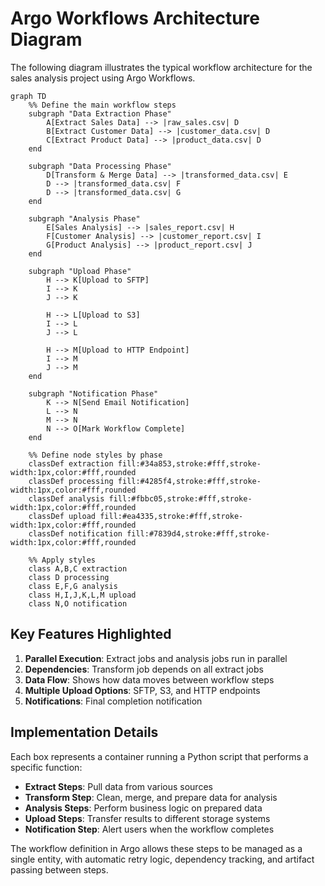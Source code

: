 # Argo Workflows Architecture Diagram

The following diagram illustrates the typical workflow architecture for the sales analysis project using Argo Workflows.

```mermaid
graph TD
    %% Define the main workflow steps
    subgraph "Data Extraction Phase" 
        A[Extract Sales Data] --> |raw_sales.csv| D
        B[Extract Customer Data] --> |customer_data.csv| D
        C[Extract Product Data] --> |product_data.csv| D
    end
    
    subgraph "Data Processing Phase"
        D[Transform & Merge Data] --> |transformed_data.csv| E
        D --> |transformed_data.csv| F
        D --> |transformed_data.csv| G
    end
    
    subgraph "Analysis Phase"
        E[Sales Analysis] --> |sales_report.csv| H
        F[Customer Analysis] --> |customer_report.csv| I
        G[Product Analysis] --> |product_report.csv| J
    end
    
    subgraph "Upload Phase"
        H --> K[Upload to SFTP]
        I --> K
        J --> K
        
        H --> L[Upload to S3]
        I --> L
        J --> L
        
        H --> M[Upload to HTTP Endpoint]
        I --> M
        J --> M
    end
    
    subgraph "Notification Phase"
        K --> N[Send Email Notification]
        L --> N
        M --> N
        N --> O[Mark Workflow Complete]
    end
    
    %% Define node styles by phase
    classDef extraction fill:#34a853,stroke:#fff,stroke-width:1px,color:#fff,rounded
    classDef processing fill:#4285f4,stroke:#fff,stroke-width:1px,color:#fff,rounded
    classDef analysis fill:#fbbc05,stroke:#fff,stroke-width:1px,color:#fff,rounded
    classDef upload fill:#ea4335,stroke:#fff,stroke-width:1px,color:#fff,rounded
    classDef notification fill:#7839d4,stroke:#fff,stroke-width:1px,color:#fff,rounded
    
    %% Apply styles
    class A,B,C extraction
    class D processing
    class E,F,G analysis
    class H,I,J,K,L,M upload
    class N,O notification
```

## Key Features Highlighted

1. **Parallel Execution**: Extract jobs and analysis jobs run in parallel
2. **Dependencies**: Transform job depends on all extract jobs
3. **Data Flow**: Shows how data moves between workflow steps
4. **Multiple Upload Options**: SFTP, S3, and HTTP endpoints
5. **Notifications**: Final completion notification

## Implementation Details

Each box represents a container running a Python script that performs a specific function:

- **Extract Steps**: Pull data from various sources
- **Transform Step**: Clean, merge, and prepare data for analysis
- **Analysis Steps**: Perform business logic on prepared data
- **Upload Steps**: Transfer results to different storage systems
- **Notification Step**: Alert users when the workflow completes

The workflow definition in Argo allows these steps to be managed as a single entity, with automatic retry logic, dependency tracking, and artifact passing between steps. 